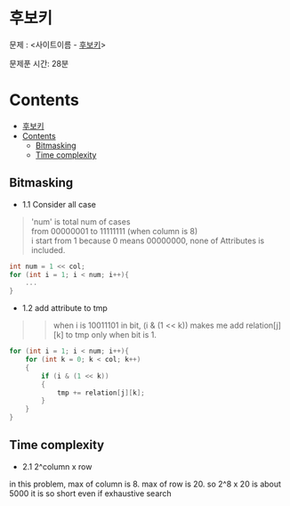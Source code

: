 # 후보키

문제 : <사이트이름 - [후보키](https://programmers.co.kr/learn/courses/30/lessons/42890)> <br/>

문제푼 시간: 28분

# Contents

- [후보키](#%ed%9b%84%eb%b3%b4%ed%82%a4)
- [Contents](#contents)
  - [Bitmasking](#bitmasking)
  - [Time complexity](#time-complexity)

## Bitmasking
- 1.1 Consider all case
> 'num' is total num of cases </br>
> from 00000001 to 11111111 (when column is 8)</br>
> i start from 1 because 0 means 00000000, none of Attributes is included.
```C++
int num = 1 << col;
for (int i = 1; i < num; i++){
    ...
}
```
- 1.2 add attribute to tmp
>> when i is 10011101 in bit, (i & (1 << k)) makes me add relation[j][k] to tmp only when bit is 1.
```C++
for (int i = 1; i < num; i++){
    for (int k = 0; k < col; k++)
    {
        if (i & (1 << k))
        {
            tmp += relation[j][k];
        }
    }
}

```

## Time complexity

- 2.1 2^column x row

in this problem, max of column is 8.
max of row is 20.
so 2^8 x 20 is about 5000
it is so short even if exhaustive search